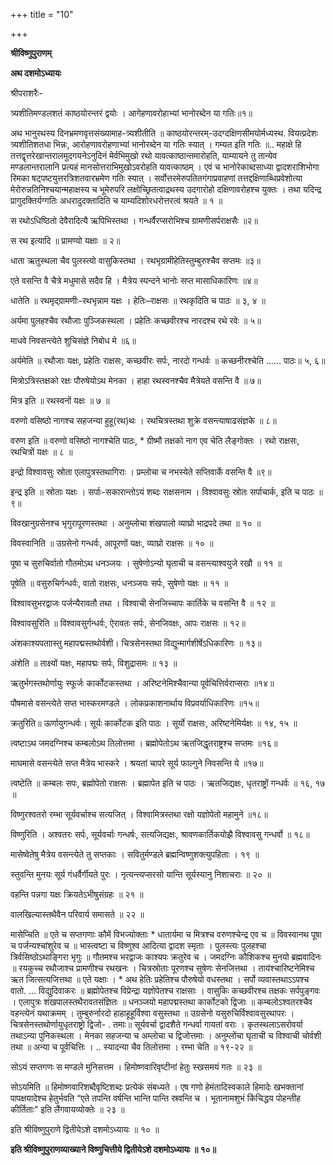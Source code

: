 +++
title = "10"

+++


<div id="pl-73204" claऽऽ="panel-layout">

<div id="pg-73204-0" claऽऽ="panel-grid panel-no-ऽtyle">

<div id="pgc-73204-0-0" claऽऽ="panel-grid-cell" weight="1">

<div id="panel-73204-0-0-0" claऽऽ="ऽo-panel widget widget_ऽow-editor panel-firऽt-child panel-laऽt-child" index="0" data-ऽtyle="{&quot;background_image_attachment&quot;ःfalऽe,&quot;background_diऽplay&quot;ः&quot;tile&quot;}">

<div claऽऽ="ऽo-widget-ऽow-editor ऽo-widget-ऽow-editor-baऽe">

<div claऽऽ="ऽiteorigin-widget-tinymce textwidget">

**श्रीविष्णुपुराणम्**

**अथ दशमोऽध्यायः**

श्रीपराशरैः-

त्र्यशीतिमण्डलशतं काष्ठयोरन्तरं द्वयोः । आगेहणावरोहाभ्यां भानोरब्देन या गतिः॥१॥

अथ भानुरथस्य दिनभ्रमणवृत्तसंख्यामाह-त्र्यशीतीति ॥ काष्ठयोरन्तरम्-उदग्दक्षिणसीमयोर्मध्यस्थ. वियत्प्रदेशः त्र्यशीतिशतधा भिन्नः, आरोहणावरोहणाभ्यां भानोरब्देन या गतिः स्यात् । गम्यत इति गतिः ॥.. महाक्षे हि तत्तद्वृत्तरेखान्तरालमुदगयनेऽनुदिनं मेर्वभिमुखो रथो यावत्काष्ठान्तमारोहति, याम्यायने तु तान्येव मण्डलान्तरालानि प्रत्यहं मानसोत्तराभिमुखोऽवरोहति यावत्काष्ठम् । एवं च भानोरेकाब्दसाध्या द्वादशराशिभोगा रिमका षट्पष्टयुत्तरत्रिशतवारभ्रमेण गतिः स्यात् । सर्वोत्तरमेरुपतितगंगाप्रवाहणां तत्तद्दक्षिणाब्धिप्रवेशोत्या मेरोरुन्नतिनिश्चयान्महाक्षस्य च भूमेरुपरि लक्षोच्छ्रितत्वाद्रथस्य उदगारोहो दक्षिणावरोहश्च युक्तः । तथा यदिन्द्र प्रागुदक्तिर्यग्गतिः अधरादुदक्तादिति च याम्यदिशोरधरोत्तरत्वं श्रयते ॥ १ ॥

स रथोऽधिष्ठितो देवैरादित्यै ऋपिभिस्तथा । गन्धर्वैरप्सरोभिश्च ग्रामणीसर्पराक्षसैः ॥२॥

स रथ इत्यादि ॥ प्रामण्यो यक्षाः ॥ २॥

धाता ऋतुस्थला चैव पुलस्त्यो वासुकिस्तथा । रथभृग्रामीहेतिस्तुम्बुरुश्चैव सप्तमः ॥३॥

एते वसन्ति वै चैत्रे मधुमासे सदैव हि । मैत्रेय स्पन्दने भानोः सप्त मासाधिकारिणः ॥४॥

धातेति ॥ रथमृद्ग्रामणीः-रथभृन्नाम यक्षः । हेतिः–राक्षसः ॥ रथकृदिति च पाठः ॥ ३, ४ ॥

अर्यमा पुलहश्चैव रथौजाः पुञ्जिकस्थला । प्रहेतिः कच्छवीरश्च नारदश्च रथे रवेः ॥ ५॥

माधवे निवसन्त्येते शुचिसंज्ञे निबोध मे ॥६॥

अर्यमेति ॥ रथौजाः यक्षः, प्रहेतिः राक्षसः, कच्छवीरः सर्पः, नारदो गन्धर्वः ॥ कच्छनीरश्चेति …… पाठः॥ ५, ६॥

मित्रोऽत्रिस्तक्षको रक्षः पौरुषेयोऽथ मेनका । हाहा रथस्वनश्चैव मैत्रेयते वसन्ति वै ॥ ७॥

मित्र इति ॥ रथस्वनों यक्षः ॥ ७ ॥

वरुणो वसिष्ठो नागश्च सहजन्या हुहू(रथ)थः । रथचित्रस्तथा शुक्रे वसन्त्याषाढसंज्ञके ॥ ८॥

वरुण इति ॥ वरुणो वसिष्ठो नागश्चेति पाठः, * ग्रीष्मौ तक्षको नाग एव चेति लैङ्गोक्तः । रथो राक्षसः, रथचित्रों यक्षः ॥ ८ ॥

इन्द्रो विश्वावसुः स्रोता एलापुत्रस्तथागिराः । प्रम्लोचा च नभस्येते सप्तिवार्के वसन्ति वै ॥९॥

इन्द्र इति ॥ स्रोताः यक्षः । सर्पाः-सकारान्तोऽयं शब्दः राक्षसनाम । विश्वावसुः स्रोतः सर्पाचार्क, इति च पाठः ॥ ९॥

विवखानुग्रसेनश्च भृगुरापूरणस्तथा । अनुम्लोचा शंखपालो व्याघ्रो भाद्रपदे तथा ॥ १० ॥

विवस्वानिति ॥ उग्रसेनो गन्धर्वः, आपूरणों यक्षः, व्याघ्रो राक्षसः ॥ १० ॥

पूषा च सुरुचिर्वातो गौतमोऽथ धनञ्जयः । सुषेणोऽन्यो घृताची च वसन्त्याश्वयुजे रखौ ॥ ११ ॥

पूषेति ॥ वसुरुचिर्गन्धर्वः, वातो राक्षसः, धनञ्जयः सर्पः, सुषेणो यक्षः ॥ ११ ॥

विश्वावसुभरद्वाजः पर्जन्यैरावतौ तथा । विश्वाची सेनजिच्चापः कार्तिके च वसन्ति वै ॥ १२ ॥

विश्वावसुरिति ॥ विश्वावसुर्गन्धर्वः, ऐरावतः सर्पः, सेनजिवक्षः, आपः राक्षसः ॥ १२॥

अंशकाश्यपताास्तु महापद्मस्तथोर्वशी। चित्रसेनस्तथा विद्युन्मार्गशीर्षेऽधिकारिणः ॥ १३॥

अंशेति ॥ ताक्ष्यों यक्षः, महापद्मः सर्पः, विशुद्रासमः ॥ १३ ॥

ऋतुर्भगस्तथोर्णायुः स्फूर्जः कार्कोटकस्तथा । अरिष्टनेमिश्चैवान्या पूर्वचित्तिर्वराप्सराः ॥१४॥

पौषमासे वसन्त्येते सप्त भास्करमण्डले । लोकप्रकाशनार्थाय विप्रवर्याधिकारिणः ॥१५॥

क्रतुरिति॥ ऊर्णायुगन्धर्वः। सूर्यः कार्कोटक इति पाठः । सूर्यो राक्षसः, अरिष्टनेमिर्यक्षः ॥ १४, १५ ॥

त्वष्टाऽथ जमदग्निश्च कम्बलोऽथ तिलोत्तमा । ब्रह्मोपेतोऽथ ऋतजिद्धृतराष्ट्रश्च सप्तमः ॥१६॥

माघमासे वसन्त्येते सप्त मैत्रेय भास्करे । श्रयतां चापरे सूर्य फाल्गुने निवसन्ति ये ॥१७॥

त्वष्टेति ॥ कम्बलः सपः, ब्रह्मोपेतो राक्षसः । ब्रह्मापेत इति च पाठः । ऋतजिद्यक्षः, धृतराष्ट्रों गन्धर्वः ॥ १६, १७ ॥

विष्णुरश्वतरो रम्भा सूर्यवर्चाश्च सत्यजित् । विश्वामित्रस्तथा रक्षो यज्ञोपेतो महामुने ॥१८॥

विष्णुरिति । अश्वतरः सर्पः, सूर्यवर्चाः गन्धर्षः, सत्यजिद्यक्षः, श्रावणकार्तिकयोझै विश्वावसु गन्धर्वो ॥ १८॥

मासेष्वेतेषु मैत्रेय वसन्त्येते तु सप्तकाः । सवितुर्मण्डले ब्रह्मन्विष्णुशक्त्युपहिताः । १९ ॥

स्तुवन्ति मुनयः सूर्य गंधर्वैर्गीयते पुरः । नृत्यन्त्यप्सरसो यान्ति सूर्यस्यानु निशाचराः ॥ २० ॥

वहन्ति पन्नगा यक्षः क्रियतेऽभीषुसंग्रहः ॥ २१ ॥

वालखिल्यास्तथैवैन परिवार्य समासते ॥ २२ ॥

मासेप्चिति ॥ एते च सप्तगणाः कौमें विभज्योक्ताः * धातार्यमा च मित्रश्च वरुणश्चेन्द्र एव च ॥ विवस्वानथ पूषा च पर्जन्यश्चांशुरेव च ॥ भास्त्वष्टा च विष्णुश्व आदित्या द्वादश स्मृताः । पुलस्त्यः पुलहश्चा त्रिर्वसिष्ठोऽथाङ्गिरा भृगुः ॥ गौतमश्च भरद्वाजः काश्यपः क्रतुरेव च । जमदग्निः कौशिकश्च मुनयो ब्रह्मवादिनः ॥ रयकुच्च रथौजाश्च प्रामणीश्च रथखनः । चित्रस्रोताः पूरणश्च सुषेणः सेनजित्तथा । ताय॑श्चारिष्टनेमिश्च ऋत जित्सत्यजित्तथा ॥ एते यक्षाः । * अथ हेतिः प्रहेतिश्च पौरुषेयो वधस्तथा । सर्पो व्यवास्तथाऽऽपश्च वातो. … विद्युदिवाकरः ॥ ब्रह्मोपेतश्च विप्रेन्द्रा यज्ञोपेतश्च राक्षसाः । वासुकिः कच्छवीरश्च तक्षकः सर्पपुङ्गवः । एलापुत्रः शंखपालस्तथैरावतसंज्ञितः ॥ धनञ्जयो महापद्मस्तथा कार्कोटको द्विजाः ॥ कम्बलोऽश्वतरश्चैव वहन्त्येनं यथाक्रमम् । तुम्बुरुर्नारदो हाहाहूहूर्विश्वा वसुस्तथा ॥ उग्रसेनो यसुरुचिर्विश्वावसुरथापरः । चित्रसेनस्तथोर्णायुधृतराष्ट्रो द्विजो- . तमाः॥ सूर्यवर्चा द्वादशैते गन्धर्वा गायतां वराः । कृतस्थलाऽसरोवर्या तथाऽन्या पुनिकस्थला । मेनका सहजन्या च अम्लोचा च द्विजोत्तमाः । अनुम्लोंचा घृताची च विश्वाची चोर्वशी तथा ॥ अन्या च पूर्वचित्तिः । .. स्यादन्या चैव तिलोत्तमा । रम्भा चेति ॥ १९-२२ ॥

सोऽयं सप्तगणः स मण्डले मुनिसत्तम । हिमोष्णवारिवृष्टीनां हेतुः स्खसमयं गतः ॥ २३ ॥

सोऽयमिति ॥ हिमोष्णवारिशब्दैवृष्टिशब्दः प्रत्येकं संबध्यते । एष गणो हेमंतादिस्वकाले हिमादेः खभक्तानां पापक्षयादेश्च हेतुर्भवति “एते तपन्ति वर्षन्ति भान्ति पान्ति स्रवन्ति च । भूतानामशुभं किंचिद्धय पोहन्तीह कीर्तिताः” इति लैंगवायव्योक्तेः ॥ २३ ॥

इति श्रीविष्णुपुराणे द्वितीयेऽशे दशमोऽध्यायः ॥ १० ॥

**इति श्रीविष्णुपुराणव्याख्याने विष्णुचित्तीये द्वितीयेऽशे दशमोऽध्यायः ॥ १०॥**














